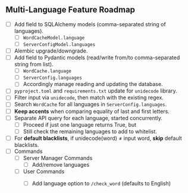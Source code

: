 ## Multi-Language Feature Roadmap
- [ ] Add field to SQLAlchemy models (comma-separated string of languages).
  - [ ] `WordCacheModel.language`
  - [ ] `ServerConfigModel.languages`
- [ ] Alembic upgrade/downgrade.
- [ ] Add field to Pydantic models (read/write from/to comma-separated string from list).
  - [ ] `WordCache.language`
  - [ ] `ServerConfig.languages`
  - [ ] Accordingly manage reading and updating the database.
- [ ] `pyproject.toml` and `requirements.txt` update for `unidecode` library.
- [ ] Filter input via `unidecode`, then match with the existing regex.
- [ ] Search `WordCache` for all languages in `ServerConfig.languages`.
- [ ] **Keep accents** when comparing equality of last and first letters.
- [ ] Separate API query for each language, started concurrently.
  - [ ] Proceed if just one language returns True, but
  - [ ] Still check the remaining languages to add to whitelist.
- [ ] For **default blacklists**, if unidecode(word) ≠ input word, **skip** default blacklists.
- [ ] Commands
  - [ ] Server Manager Commands
    - [ ] Add/remove languages
  - [ ] User Commands
    - [ ] Add language option to `/check_word` (defaults to English)

